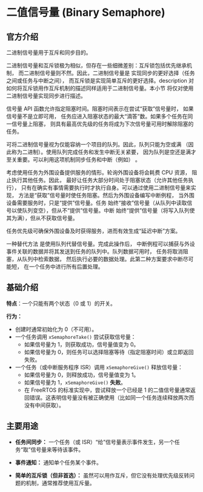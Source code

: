 # 二值信号量 (Binary Semaphore)

## 官方介绍

二进制信号量用于互斥和同步目的。

二进制信号量和互斥锁极为相似，但存在一些细微差别：互斥锁包括优先继承机制， 而二进制信号量则不然。因此，二进制信号量是 实现同步的更好选择（任务之间或任务与中断之间）， 而互斥锁是实现简单互斥的更好选择。description 对如何将互斥锁用作互斥机制的描述同样适用于二进制信号量。本小节 将仅对使用二进制信号量实现同步进行描述。

信号量 API 函数允许指定阻塞时间。阻塞时间表示在尝试“获取”信号量时， 如果信号量不是立即可用， 任务应进入阻塞状态的最大“滴答”数。如果多个任务在同一信号量上阻塞， 则具有最高优先级的任务将成为下次信号量可用时解除阻塞的任务。

可将二进制信号量视为仅能容纳一个项目的队列。因此，队列只能为空或满 （因此称为二进制）。使用队列完成任务和发生中断无关紧要， 因为队列是空还是满才至关重要。可以利用这项机制同步任务和中断（例如） 。

考虑使用任务为外围设备提供服务的情形。轮询外围设备将会耗费 CPU 资源， 阻止执行其他任务。因此， 最好让任务大部分时间处于阻塞状态（允许其他任务执行）， 只有在确实有事情需要执行时才执行自身。可以通过使用二进制信号量来实现， 方法是“获取”信号量时使任务阻塞。然后为外围设备编写中断例程， 当外围设备需要服务时，只是“提供”信号量。任务 始终“接收”信号量（从队列中读取信号以使队列变空），但从不“提供”信号量。中断 始终“提供”信号量（将写入队列使其为满），但从不获取信号量。



任务优先级可确保外围设备及时获得服务，进而有效生成“延迟中断”方案。

一种替代方法 是使用队列代替信号量。完成此操作后， 中断例程可以捕获与外设事件关联的数据并将其发送到任务的队列中。队列数据可用时， 任务将取消阻塞，从队列中检索数据， 然后执行必要的数据处理。此第二种方案要求中断尽可能短， 在一个任务中进行所有后置处理。



## 基础介绍

**特点**：一个只能有两个状态（0 或 1）的开关。

**行为：**

*   创建时通常初始化为 0（不可用）。
*   一个任务调用 `xSemaphoreTake()` 尝试获取信号量：
    *   如果信号量为 1，则获取成功，信号量值变为 0。
    *   如果信号量为 0，则任务可以选择阻塞等待（指定阻塞时间）或立即返回失败。
*   一个任务（或中断服务程序 ISR）调用 `xSemaphoreGive()` 释放信号量：
    *   如果信号量为 0，则释放成功，信号量值变为 1。
    *   如果信号量为 1，`xSemaphoreGive()` **失败**。
    *   在 FreeRTOS 的标准实现中，尝试释放一个已经是 1 的二值信号量通常返回错误。这表明信号量没有被正确使用（比如同一个任务连续释放两次而没有中间获取）。



## 主要用途

*   **任务间同步：** 一个任务（或 ISR）“给”信号量表示事件发生，另一个任务“取”信号量来等待该事件。

*   **事件通知：** 通知单个任务某个事件。
*   **简单的互斥锁（但非首选）：** 虽然可以用作互斥，但它没有处理优先级反转问题的机制，通常推荐使用互斥量。

